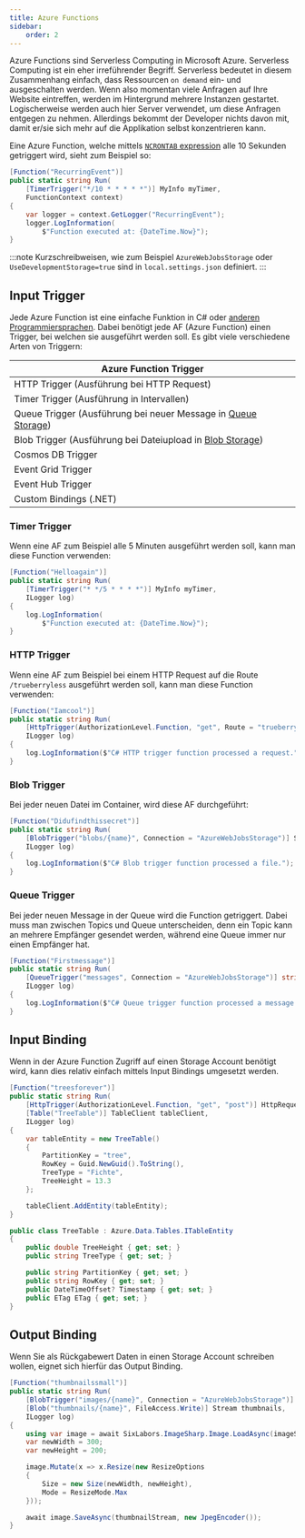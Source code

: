 ```yaml
---
title: Azure Functions
sidebar:
    order: 2
---
```


Azure Functions sind Serverless Computing in Microsoft Azure. Serverless Computing ist ein eher irreführender Begriff. Serverless bedeutet in diesem Zusammenhang einfach, dass Ressourcen `on demand` ein- und ausgeschalten werden. Wenn also momentan viele Anfragen auf Ihre Website eintreffen, werden im Hintergrund mehrere Instanzen gestartet. Logischerweise werden auch hier Server verwendet, um diese Anfragen entgegen zu nehmen. Allerdings bekommt der Developer nichts davon mit, damit er/sie sich mehr auf die Applikation selbst konzentrieren kann.

Eine Azure Function, welche mittels [`NCRONTAB` expression](https://learn.microsoft.com/en-us/azure/azure-functions/functions-bindings-timer?tabs=python-v2%2Cisolated-process%2Cnodejs-v4&pivots=programming-language-csharp#ncrontab-expressions) alle 10 Sekunden getriggert wird, sieht zum Beispiel so:

```csharp
[Function("RecurringEvent")]
public static string Run(
	[TimerTrigger("*/10 * * * * *")] MyInfo myTimer,
	FunctionContext context)
{
	var logger = context.GetLogger("RecurringEvent");
	logger.LogInformation(
		$"Function executed at: {DateTime.Now}");
}
```

:::note
Kurzschreibweisen, wie zum Beispiel `AzureWebJobsStorage` oder `UseDevelopmentStorage=true` sind in `local.settings.json` definiert.
:::

## Input Trigger

Jede Azure Function ist eine einfache Funktion in C# oder [anderen Programmiersprachen](https://learn.microsoft.com/de-de/azure/azure-functions/supported-languages?tabs=isolated-process%2Cv4&pivots=programming-language-csharp). Dabei benötigt jede AF (Azure Function) einen Trigger, bei welchen sie ausgeführt werden soll. Es gibt viele verschiedene Arten von Triggern:

| Azure Function Trigger                                                                                                    |
| ------------------------------------------------------------------------------------------------------------------------- |
| HTTP Trigger (Ausführung bei HTTP Request)                                                                                |
| Timer Trigger (Ausführung in Intervallen)                                                                                 |
| Queue Trigger (Ausführung bei neuer Message in [Queue Storage](/de/decentralised_systems/storage_account/#queue-storage)) |
| Blob Trigger (Ausführung bei Dateiupload in [Blob Storage](/de/decentralised_systems/storage_account/#blob-storage))      |
| Cosmos DB Trigger                                                                                                         |
| Event Grid Trigger                                                                                                        |
| Event Hub Trigger                                                                                                         |
| Custom Bindings (.NET)                                                                                                    |

### Timer Trigger

Wenn eine AF zum Beispiel alle 5 Minuten ausgeführt werden soll, kann man diese Function verwenden:

```csharp
[Function("Helloagain")]
public static string Run(
	[TimerTrigger("* */5 * * * *")] MyInfo myTimer,
	ILogger log)
{
	log.LogInformation(
		$"Function executed at: {DateTime.Now}");
}
```

### HTTP Trigger

Wenn eine AF zum Beispiel bei einem HTTP Request auf die Route `/trueberryless` ausgeführt werden soll, kann man diese Function verwenden:

```csharp
[Function("Iamcool")]
public static string Run(
	[HttpTrigger(AuthorizationLevel.Function, "get", Route = "trueberryless")] HttpRequest req,
	ILogger log)
{
    log.LogInformation($"C# HTTP trigger function processed a request.");
}
```

### Blob Trigger

Bei jeder neuen Datei im Container, wird diese AF durchgeführt:

```csharp
[Function("Didufindthissecret")]
public static string Run(
	[BlobTrigger("blobs/{name}", Connection = "AzureWebJobsStorage")] Stream imageStream,
	ILogger log)
{
    log.LogInformation($"C# Blob trigger function processed a file.");
}
```

### Queue Trigger

Bei jeder neuen Message in der Queue wird die Function getriggert. Dabei muss man zwischen Topics und Queue unterscheiden, denn ein Topic kann an mehrere Empfänger gesendet werden, während eine Queue immer nur einen Empfänger hat.

```csharp
[Function("Firstmessage")]
public static string Run(
	[QueueTrigger("messages", Connection = "AzureWebJobsStorage")] string jsonString
	ILogger log)
{
    log.LogInformation($"C# Queue trigger function processed a message.");
}
```

## Input Binding

Wenn in der Azure Function Zugriff auf einen Storage Account benötigt wird, kann dies relativ einfach mittels Input Bindings umgesetzt werden.

```csharp
[Function("treesforever")]
public static string Run(
	[HttpTrigger(AuthorizationLevel.Function, "get", "post")] HttpRequest req,
    [Table("TreeTable")] TableClient tableClient,
	ILogger log)
{
    var tableEntity = new TreeTable()
    {
        PartitionKey = "tree",
        RowKey = Guid.NewGuid().ToString(),
        TreeType = "Fichte",
        TreeHeight = 13.3
    };

    tableClient.AddEntity(tableEntity);
}

public class TreeTable : Azure.Data.Tables.ITableEntity
{
    public double TreeHeight { get; set; }
    public string TreeType { get; set; }

    public string PartitionKey { get; set; }
    public string RowKey { get; set; }
    public DateTimeOffset? Timestamp { get; set; }
    public ETag ETag { get; set; }
}
```

## Output Binding

Wenn Sie als Rückgabewert Daten in einen Storage Account schreiben wollen, eignet sich hierfür das Output Binding.

```csharp
[Function("thumbnailssmall")]
public static string Run(
    [BlobTrigger("images/{name}", Connection = "AzureWebJobsStorage")] Stream imageStream,
    [Blob("thumbnails/{name}", FileAccess.Write)] Stream thumbnails,
	ILogger log)
{
    using var image = await SixLabors.ImageSharp.Image.LoadAsync(imageStream);
    var newWidth = 300;
    var newHeight = 200;

    image.Mutate(x => x.Resize(new ResizeOptions
    {
        Size = new Size(newWidth, newHeight),
        Mode = ResizeMode.Max
    }));

    await image.SaveAsync(thumbnailStream, new JpegEncoder());
}
```
